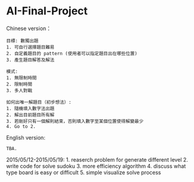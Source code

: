 # AI-Final-Project

Chinese version：

	目標: 數獨出題
	1. 可自行選擇題目難易
	2. 自定義題目的 pattern (使用者可以指定題目出在哪些位置)
	3. 產生題目解答及解法

	模式:
	1. 無限制時間
	2. 限制時間
	3. 多人對戰

	如何出唯一解題目（初步想法）:
	1. 隨機填入數字法出題
	2. 解出目前題目所有解
	3. 若剛好只有一個解則結束，否則填入數字至某個位置使得解變最少
	4. Go to 2.

English version:

	TBA.

2015/05/12-2015/05/19:
	1. reaserch problem for generate different level
	2. write code for solve sudoku
	3. more efficiency algorithm
	4. discuss what type board is easy or difficult
	5. simple visualize solve process

